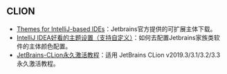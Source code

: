 <!--
 * @Author: JohnJeep
 * @Date: 2020-09-26 18:31:46
 * @LastEditTime: 2020-09-26 18:40:52
 * @LastEditors: Please set LastEditors
 * @Description: In User Settings Edit
-->
## CLION

- [Themes for IntelliJ-based IDEs](https://plugins.jetbrains.com/search?isPaid=false&tags=Theme)：Jetbrains官方提供的可扩展主体下载。
- [IntelliJ IDEA好看的主题设置（支持自定义）](https://www.cnblogs.com/asio/p/12582311.html)：如何去配置Jetbrains家族类软件的主体颜色配置。
- [JetBrains-CLion永久激活教程](https://www.techgrow.cn/posts/c0477083.html)：适用 JetBrains CLion v2019.3/3.1/3.2/3.3 永久激活教程。


